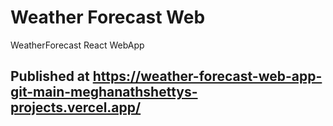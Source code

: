 # Weather Forecast Web
WeatherForecast React WebApp

## Published at https://weather-forecast-web-app-git-main-meghanathshettys-projects.vercel.app/
